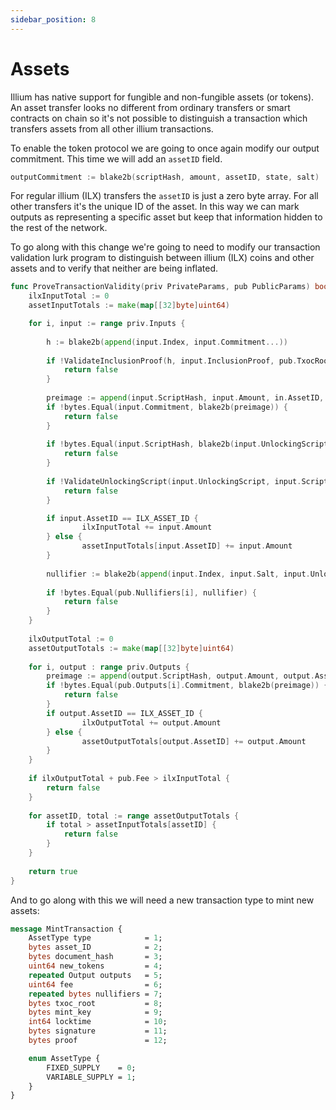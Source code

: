 ```yaml
---
sidebar_position: 8
---
```


# Assets

Illium has native support for fungible and non-fungible assets (or tokens). An asset transfer looks no
different from ordinary transfers or smart contracts on chain so it's not possible to distinguish a transaction
which transfers assets from all other illium transactions. 

To enable the token protocol we are going to once again modify our output commitment. This time we will add an
`assetID` field.

```go
outputCommitment := blake2b(scriptHash, amount, assetID, state, salt)
```

For regular illium (ILX) transfers the `assetID` is just a zero byte array. For all other transfers it's the unique 
ID of the asset. In this way we can mark outputs as representing a specific asset but keep that information hidden
to the rest of the network. 

To go along with this change we're going to need to modify our transaction validation lurk program to distinguish
between illium (ILX) coins and other assets and to verify that neither are being inflated. 

```go
func ProveTransactionValidity(priv PrivateParams, pub PublicParams) bool {
	ilxInputTotal := 0
	assetInputTotals := make(map[[32]byte]uint64)

	for i, input := range priv.Inputs {
		
		h := blake2b(append(input.Index, input.Commitment...))
		
		if !ValidateInclusionProof(h, input.InclusionProof, pub.TxocRoot) {
			return false
		}
		
		preimage := append(input.ScriptHash, input.Amount, in.AssetID, in.State, input.Salt)
		if !bytes.Equal(input.Commitment, blake2b(preimage)) {
			return false
		}
		
		if !bytes.Equal(input.ScriptHash, blake2b(input.UnlockingScript)) {
			return false
		}
		
		if !ValidateUnlockingScript(input.UnlockingScript, input.ScriptParams, pub.Locktime) {
			return false
		}

        if input.AssetID == ILX_ASSET_ID {
                ilxInputTotal += input.Amount
        } else {
                assetInputTotals[input.AssetID] += input.Amount
        }
		
		nullifier := blake2b(append(input.Index, input.Salt, input.UnlockingScript))
		
		if !bytes.Equal(pub.Nullifiers[i], nullifier) {
			return false
		}
	}
	
	ilxOutputTotal := 0
    assetOutputTotals := make(map[[32]byte]uint64)
	
	for i, output : range priv.Outputs {
		preimage := append(output.ScriptHash, output.Amount, output.AssetID, output.State, output.Salt)
		if !bytes.Equal(pub.Outputs[i].Commitment, blake2b(preimage)) {
			return false
		}
		if output.AssetID == ILX_ASSET_ID {
                ilxOutputTotal += output.Amount
        } else {
                assetOutputTotals[output.AssetID] += output.Amount
        }
	}
	
	if ilxOutputTotal + pub.Fee > ilxInputTotal {
		return false
	}
	
	for assetID, total := range assetOutputTotals {
		if total > assetInputTotals[assetID] {
			return false
        }
	}
	
	return true
}
```

And to go along with this we will need a new transaction type to mint new assets:

```protobuf
message MintTransaction {
    AssetType type            = 1;
    bytes asset_ID            = 2;
    bytes document_hash       = 3;
    uint64 new_tokens         = 4;
    repeated Output outputs   = 5;
    uint64 fee                = 6;
    repeated bytes nullifiers = 7;
    bytes txoc_root           = 8;
    bytes mint_key            = 9;
    int64 locktime            = 10;
    bytes signature           = 11;
    bytes proof               = 12;

    enum AssetType {
        FIXED_SUPPLY    = 0;
        VARIABLE_SUPPLY = 1;
    }
}
```